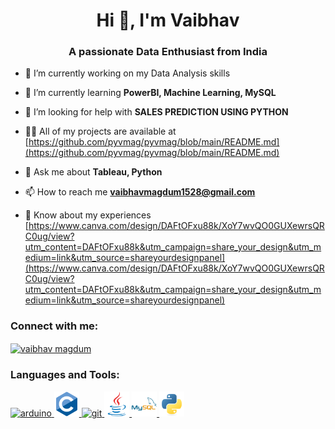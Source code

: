 
<h1 align="center">Hi 👋, I'm Vaibhav</h1>
<h3 align="center">A passionate Data Enthusiast from India</h3>

- 🔭 I’m currently working on my Data Analysis skills

- 🌱 I’m currently learning **PowerBI, Machine Learning, MySQL**

- 🤝 I’m looking for help with **SALES PREDICTION USING PYTHON**

- 👨‍💻 All of my projects are available at [https://github.com/pyvmag/pyvmag/blob/main/README.md](https://github.com/pyvmag/pyvmag/blob/main/README.md)

- 💬 Ask me about **Tableau, Python**

- 📫 How to reach me **vaibhavmagdum1528@gmail.com**

- 📄 Know about my experiences [https://www.canva.com/design/DAFtOFxu88k/XoY7wvQO0GUXewrsQRC0ug/view?utm_content=DAFtOFxu88k&utm_campaign=share_your_design&utm_medium=link&utm_source=shareyourdesignpanel](https://www.canva.com/design/DAFtOFxu88k/XoY7wvQO0GUXewrsQRC0ug/view?utm_content=DAFtOFxu88k&utm_campaign=share_your_design&utm_medium=link&utm_source=shareyourdesignpanel)

<h3 align="left">Connect with me:</h3>
<p align="left">
<a href="https://linkedin.com/in/vaibhav magdum" target="blank"><img align="center" src="https://raw.githubusercontent.com/rahuldkjain/github-profile-readme-generator/master/src/images/icons/Social/linked-in-alt.svg" alt="vaibhav magdum" height="30" width="40" /></a>
</p>

<h3 align="left">Languages and Tools:</h3>
<p align="left"> <a href="https://www.arduino.cc/" target="_blank" rel="noreferrer"> <img src="https://cdn.worldvectorlogo.com/logos/arduino-1.svg" alt="arduino" width="40" height="40"/> </a> <a href="https://www.cprogramming.com/" target="_blank" rel="noreferrer"> <img src="https://raw.githubusercontent.com/devicons/devicon/master/icons/c/c-original.svg" alt="c" width="40" height="40"/> </a> <a href="https://git-scm.com/" target="_blank" rel="noreferrer"> <img src="https://www.vectorlogo.zone/logos/git-scm/git-scm-icon.svg" alt="git" width="40" height="40"/> </a> <a href="https://www.java.com" target="_blank" rel="noreferrer"> <img src="https://raw.githubusercontent.com/devicons/devicon/master/icons/java/java-original.svg" alt="java" width="40" height="40"/> </a> <a href="https://www.mysql.com/" target="_blank" rel="noreferrer"> <img src="https://raw.githubusercontent.com/devicons/devicon/master/icons/mysql/mysql-original-wordmark.svg" alt="mysql" width="40" height="40"/> </a> <a href="https://www.python.org" target="_blank" rel="noreferrer"> <img src="https://raw.githubusercontent.com/devicons/devicon/master/icons/python/python-original.svg" alt="python" width="40" height="40"/> </a> </p>


<!--
**pyvmag/pyvmag** is a ✨ _special_ ✨ repository because its `README.md` (this file) appears on your GitHub profile.

Here are some ideas to get you started:

- 🔭 I’m currently working on ...
- 🌱 I’m currently learning ...
- 👯 I’m looking to collaborate on ...
- 🤔 I’m looking for help with ...
- 💬 Ask me about ...
- 📫 How to reach me: ...
- 😄 Pronouns: ...
- ⚡ Fun fact: ...
-->
